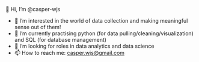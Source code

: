 👋 Hi, I’m @casper-wjs
- 👀 I’m interested in the world of data collection and making meaningful sense out of them!
- 🌱 I’m currently practising python (for data pulling/cleaning/visualization) and SQL (for database management)
- 💞️ I’m looking for roles in data analytics and data science
- 📫 How to reach me: casper.wjs@gmail.com
